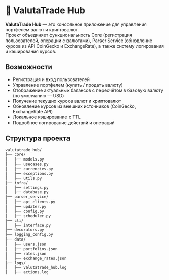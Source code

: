 # 💱 ValutaTrade Hub

**ValutaTrade Hub** — это консольное приложение для управления портфелем валют и криптовалют.  
Проект объединяет функциональность Core (регистрация пользователей, операции с валютами), Parser Service (обновление курсов из API CoinGecko и ExchangeRate), а также систему логирования и кэширования курсов.

## Возможности

- Регистрация и вход пользователей  
- Управление портфелем (купить / продать валюту)  
- Отображение актуальных балансов с пересчётом в базовую валюту (по умолчанию — USD)  
- Получение текущих курсов валют и криптовалют  
- Обновление курсов из внешних источников (CoinGecko, ExchangeRate API)  
- Локальное кэширование с TTL  
- Подробное логирование действий и операций  

## Структура проекта

```bash
valutatrade_hub/
├── core/
│   ├── models.py
│   ├── usecases.py
│   ├── currencies.py
│   ├── exceptions.py
│   ├── utils.py
├── infra/
│   ├── settings.py
│   ├── database.py
├── parser_service/
│   ├── api_clients.py
│   ├── updater.py
│   ├── config.py
│   ├── scheduler.py
├── cli/
│   ├── interface.py
├── decorators.py
├── logging_config.py
├── data/
│   ├── users.json
│   ├── portfolios.json
│   ├── rates.json
│   ├── exchange_rates.json
├── logs/
│   ├── valutatrade_hub.log
│   ├── actions.log
```
